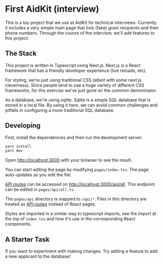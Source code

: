 # First AidKit (interview)

This is a toy project that we use at AidKit for technical interviews. Currently it includes a very simple main page that lists (fake) grant recipients and their phone numbers. Through the course of the interview, we'll add features to this project.

## The Stack

This project is written in Typescript using Next.js. Next.js is a React framework that has a friendly developer experience (live reloads, etc).

For styling, we're just using traditional CSS (albeit with some next.js cleverness). Since people tend to use a huge variety of different CSS frameworks, for this exercise we've just gone w/ the common denominator.

As a database, we're using sqlite. Sqlite is a simple SQL database that is stored in a local file. By using it here, we can avoid common challenges and pitfalls in configuring a more traditional SQL database.

## Developing

First, install the dependencies and then run the development server:

```bash
yarn install 
yarn dev
```

Open [http://localhost:3000](http://localhost:3000) with your browser to see the result.

You can start editing the page by modifying `pages/index.tsx`. The page auto-updates as you edit the file.

[API routes](https://nextjs.org/docs/13/pages/building-your-application/routing/api-routes) can be accessed on [http://localhost:3000/api/all](http://localhost:3000/api/all). This endpoint can be edited in `pages/api/all.ts`.

The `pages/api` directory is mapped to `/api/*`. Files in this directory are treated as [API routes](https://nextjs.org/docs/13/pages/building-your-application/routing/api-routes) instead of React pages.

Styles are imported in a similar way to typescript imports, see the import at the top of `index.tsx` and how it's use in the corresponding React components.

## A Starter Task

If you want to experiment with making changes. Try adding a feature to add a new applicant to the database!
